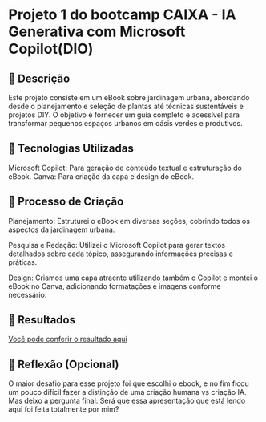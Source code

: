 # Projeto 1 do bootcamp CAIXA - IA Generativa com Microsoft Copilot(DIO)

## 📒 Descrição
Este projeto consiste em um eBook sobre jardinagem urbana, abordando desde o planejamento e seleção de plantas até técnicas sustentáveis e projetos DIY. O objetivo é fornecer um guia completo e acessível para transformar pequenos espaços urbanos em oásis verdes e produtivos.

## 🤖 Tecnologias Utilizadas
Microsoft Copilot: Para geração de conteúdo textual e estruturação do eBook.
Canva: Para criação da capa e design do eBook.

## 🧐 Processo de Criação
Planejamento: Estruturei o eBook em diversas seções, cobrindo todos os aspectos da jardinagem urbana.

Pesquisa e Redação: Utilizei o Microsoft Copilot para gerar textos detalhados sobre cada tópico, assegurando informações precisas e práticas.

Design: Criamos uma capa atraente utilizando também o Copilot e montei o eBook no Canva, adicionando formatações e imagens conforme necessário.

## 🚀 Resultados
[Você pode conferir o resultado aqui](https://www.canva.com/design/DAGZFS4_3Ng/V4hzbdnIolHD_S01BICbBw/view?utm_content=DAGZFS4_3Ng&utm_campaign=designshare&utm_medium=link2&utm_source=uniquelinks&utlId=h03c60b30d3)

## 💭 Reflexão (Opcional)
O maior desafio para esse projeto foi que escolhi o ebook, e no fim ficou um pouco difícil fazer a distinção de uma criação humana vs criação IA. Mas deixo a pergunta final: Será que essa apresentação que está lendo aqui foi feita totalmente por mim? 
